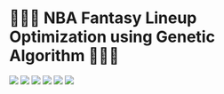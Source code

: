 # 🏀🤾‍♀️ NBA Fantasy Lineup Optimization using Genetic Algorithm 🤾‍♀️🏀
<img src="images/ARTIFICIAL INTELLIGENCE_page-0001.jpg"> 
<img src="images/ARTIFICIAL INTELLIGENCE_page-0002.jpg"> 
<img src="images/ARTIFICIAL INTELLIGENCE_page-0003.jpg"> 
<img src="images/ARTIFICIAL INTELLIGENCE_page-0004.jpg"> 
<img src="images/ARTIFICIAL INTELLIGENCE_page-0005.jpg"> 
<img src="images/ARTIFICIAL INTELLIGENCE_page-0006.jpg"> 

